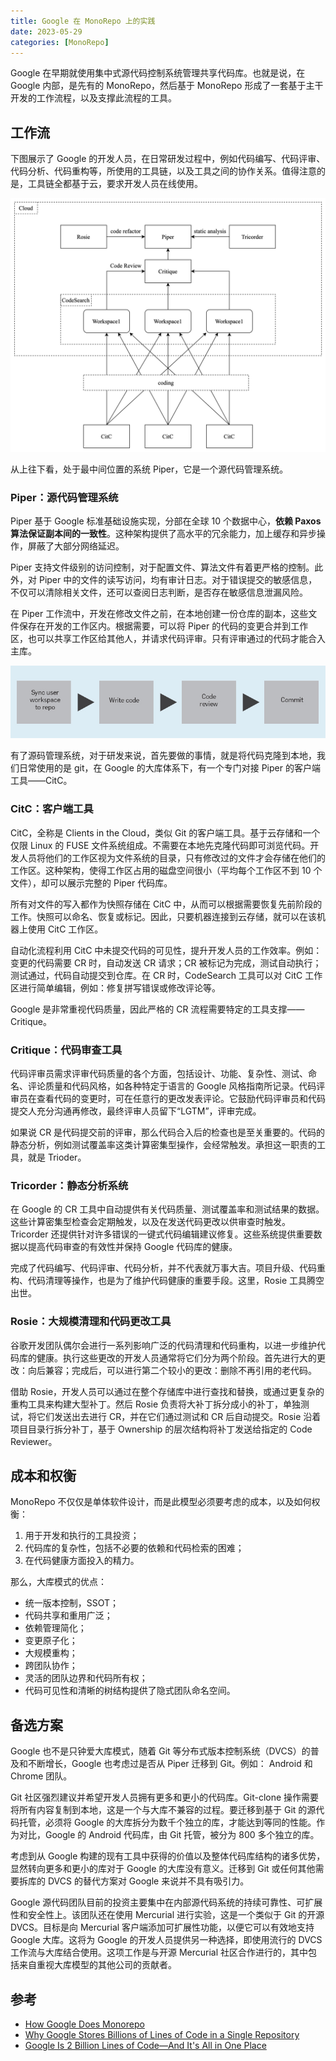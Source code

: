 ```yaml
---
title: Google 在 MonoRepo 上的实践
date: 2023-05-29
categories: [MonoRepo]
---
```


Google 在早期就使用集中式源代码控制系统管理共享代码库。也就是说，在 Google 内部，是先有的 MonoRepo，然后基于 MonoRepo 形成了一套基于主干开发的工作流程，以及支撑此流程的工具。

<!--more-->

## 工作流

下图展示了 Google 的开发人员，在日常研发过程中，例如代码编写、代码评审、代码分析、代码重构等，所使用的工具链，以及工具之间的协作关系。值得注意的是，工具链全都基于云，要求开发人员在线使用。

![](/posts/monorepo/workflow.png)

从上往下看，处于最中间位置的系统 Piper，它是一个源代码管理系统。

### Piper：源代码管理系统

Piper 基于 Google 标准基础设施实现，分部在全球 10 个数据中心，**依赖 Paxos 算法保证副本间的一致性**。这种架构提供了高水平的冗余能力，加上缓存和异步操作，屏蔽了大部分网络延迟。

Piper 支持文件级别的访问控制，对于配置文件、算法文件有着更严格的控制。此外，对 Piper 中的文件的读写访问，均有审计日志。对于错误提交的敏感信息，不仅可以清除相关文件，还可以查阅日志判断，是否存在敏感信息泄漏风险。

在 Piper 工作流中，开发在修改文件之前，在本地创建一份仓库的副本，这些文件保存在开发的工作区内。根据需要，可以将 Piper 的代码的变更合并到工作区，也可以共享工作区给其他人，并请求代码评审。只有评审通过的代码才能合入主库。

![](/posts/monorepo/piper.png)

有了源码管理系统，对于研发来说，首先要做的事情，就是将代码克隆到本地，我们日常使用的是 git，在 Google 的大库体系下，有一个专门对接 Piper 的客户端工具——CitC。

### CitC：客户端工具

CitC，全称是 Clients in the Cloud，类似 Git 的客户端工具。基于云存储和一个仅限 Linux 的 FUSE 文件系统组成。不需要在本地先克隆代码即可浏览代码。开发人员将他们的工作区视为文件系统的目录，只有修改过的文件才会存储在他们的工作区。这种架构，使得工作区占用的磁盘空间很小（平均每个工作区不到 10 个文件），却可以展示完整的 Piper 代码库。

所有对文件的写入都作为快照存储在 CitC 中，从而可以根据需要恢复先前阶段的工作。快照可以命名、恢复或标记。因此，只要机器连接到云存储，就可以在该机器上使用 CitC 工作区。

自动化流程利用 CitC 中未提交代码的可见性，提升开发人员的工作效率。例如：变更的代码需要 CR 时，自动发送 CR 请求；CR 被标记为完成，测试自动执行；测试通过，代码自动提交到仓库。在 CR 时，CodeSearch 工具可以对 CitC 工作区进行简单编辑，例如：修复拼写错误或修改评论等。

Google 是非常重视代码质量，因此严格的 CR 流程需要特定的工具支撑——Critique。

### Critique：代码审查工具

代码评审员需求评审代码质量的各个方面，包括设计、功能、复杂性、测试、命名、评论质量和代码风格，如各种特定于语言的 Google 风格指南所记录。代码评审员在查看代码的变更时，可在任意行的更改发表评论。它鼓励代码评审员和代码提交人充分沟通再修改，最终评审人员留下“LGTM”，评审完成。

如果说 CR 是代码提交前的评审，那么代码合入后的检查也是至关重要的。代码的静态分析，例如测试覆盖率这类计算密集型操作，会经常触发。承担这一职责的工具，就是 Trioder。

### Tricorder：静态分析系统

在 Google 的 CR 工具中自动提供有关代码质量、测试覆盖率和测试结果的数据。这些计算密集型检查会定期触发，以及在发送代码更改以供审查时触发。Tricorder 还提供针对许多错误的一键式代码编辑建议修复。这些系统提供重要数据以提高代码审查的有效性并保持 Google 代码库的健康。

完成了代码编写、代码评审、代码分析，并不代表就万事大吉。项目升级、代码重构、代码清理等操作，也是为了维护代码健康的重要手段。这里，Rosie 工具腾空出世。

### Rosie：大规模清理和代码更改工具

谷歌开发团队偶尔会进行一系列影响广泛的代码清理和代码重构，以进一步维护代码库的健康。执行这些更改的开发人员通常将它们分为两个阶段。首先进行大的更改：向后兼容；完成后，可以进行第二个较小的更改：删除不再引用的老代码。

借助 Rosie，开发人员可以通过在整个存储库中进行查找和替换，或通过更复杂的重构工具来构建大型补丁。然后 Rosie 负责将大补丁拆分成小的补丁，单独测试，将它们发送出去进行 CR，并在它们通过测试和 CR 后自动提交。Rosie 沿着项目目录行拆分补丁，基于 Ownership 的层次结构将补丁发送给指定的 Code Reviewer。

## 成本和权衡

MonoRepo 不仅仅是单体软件设计，而是此模型必须要考虑的成本，以及如何权衡：

1. 用于开发和执行的工具投资；
2. 代码库的复杂性，包括不必要的依赖和代码检索的困难；
3. 在代码健康方面投入的精力。

那么，大库模式的优点：
- 统一版本控制，SSOT；
- 代码共享和重用广泛；
- 依赖管理简化；
- 变更原子化；
- 大规模重构；
- 跨团队协作；
- 灵活的团队边界和代码所有权；
- 代码可见性和清晰的树结构提供了隐式团队命名空间。

## 备选方案

Google 也不是只钟爱大库模式，随着 Git 等分布式版本控制系统（DVCS）的普及和不断增长，Google 也考虑过是否从 Piper 迁移到 Git。例如： Android 和 Chrome 团队。

Git 社区强烈建议并希望开发人员拥有更多和更小的代码库。Git-clone 操作需要将所有内容复制到本地，这是一个与大库不兼容的过程。要迁移到基于 Git 的源代码托管，必须将 Google 的大库拆分为数千个独立的库，才能达到等同的性能。作为对比，Google 的 Android 代码库，由 Git 托管，被分为 800 多个独立的库。

考虑到从 Google 构建的现有工具中获得的价值以及整体代码库结构的诸多优势，显然转向更多和更小的库对于 Google 的大库没有意义。迁移到 Git 或任何其他需要拆库的 DVCS 的替代方案对 Google 来说并不具有吸引力。

Google 源代码团队目前的投资主要集中在内部源代码系统的持续可靠性、可扩展性和安全性上。该团队还在使用 Mercurial 进行实验，这是一个类似于 Git 的开源 DVCS。目标是向 Mercurial 客户端添加可扩展性功能，以便它可以有效地支持 Google 大库。这将为 Google 的开发人员提供另一种选择，即使用流行的 DVCS 工作流与大库结合使用。这项工作是与开源 Mercurial 社区合作进行的，其中包括来自重视大库模型的其他公司的贡献者。

## 参考

- [How Google Does Monorepo](https://qeunit.com/blog/how-google-does-monorepo/)
- [Why Google Stores Billions of Lines of Code in a Single Repository](https://cacm.acm.org/magazines/2016/7/204032-why-google-stores-billions-of-lines-of-code-in-a-single-repository/fulltext)
- [Google Is 2 Billion Lines of Code—And It's All in One Place](https://www.wired.com/2015/09/google-2-billion-lines-codeand-one-place/?spm=ata.21736010.0.0.585834cdpHoTtC)